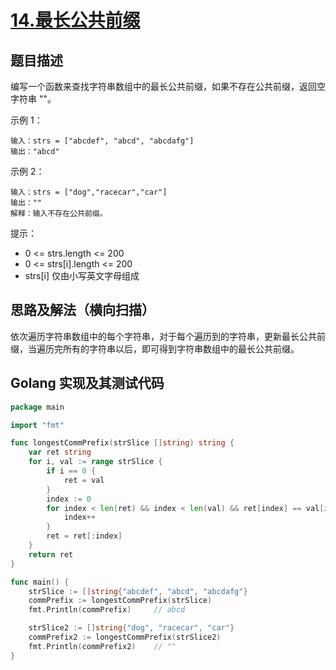# [14.最长公共前缀](https://leetcode-cn.com/problems/longest-common-prefix)

## 题目描述

编写一个函数来查找字符串数组中的最长公共前缀，如果不存在公共前缀，返回空字符串 ""。

示例 1：

```
输入：strs = ["abcdef", "abcd", "abcdafg"]
输出："abcd"
```

示例 2：

```
输入：strs = ["dog","racecar","car"]
输出：""
解释：输入不存在公共前缀。
```

提示：

- 0 <= strs.length <= 200
- 0 <= strs[i].length <= 200
- strs[i] 仅由小写英文字母组成

## 思路及解法（横向扫描）

依次遍历字符串数组中的每个字符串，对于每个遍历到的字符串，更新最长公共前缀，当遍历完所有的字符串以后，即可得到字符串数组中的最长公共前缀。

## Golang 实现及其测试代码

```go
package main

import "fmt"

func longestCommPrefix(strSlice []string) string {
	var ret string
	for i, val := range strSlice {
		if i == 0 {
			ret = val
		}
		index := 0
		for index < len(ret) && index < len(val) && ret[index] == val[index] {
			index++
		}
		ret = ret[:index]
	}
	return ret
}

func main() {
	strSlice := []string{"abcdef", "abcd", "abcdafg"}
	commPrefix := longestCommPrefix(strSlice)
	fmt.Println(commPrefix)		// abcd

	strSlice2 := []string{"dog", "racecar", "car"}
	commPrefix2 := longestCommPrefix(strSlice2)
	fmt.Println(commPrefix2)	// ""
}
```
